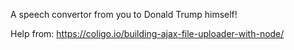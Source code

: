 A speech convertor from you to Donald Trump himself!



Help from:
https://coligo.io/building-ajax-file-uploader-with-node/
